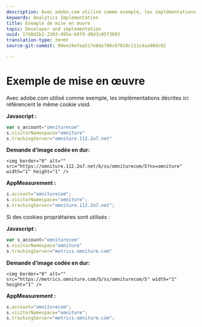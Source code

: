 ```yaml
---
description: Avec adobe.com utilisé comme exemple, les implémentations décrites ici référencent le même cookie visid.
keywords: Analytics Implementation
title: Exemple de mise en œuvre
topic: Developer and implementation
uuid: 17d8d2b2-2303-495a-b0f9-d8d3c05f3893
translation-type: tm+mt
source-git-commit: 99ee24efaa517e8da700c67818c111c4aa90dc02

---
```



# Exemple de mise en œuvre

Avec adobe.com utilisé comme exemple, les implémentations décrites ici référencent le même cookie visid.

**Javascript :**

```js
var s_account="omniturecom" 
s.visitorNamespace="omniture" 
s.trackingServer="omniture.112.2o7.net"
```

**Demande d’image codée en dur:**

```
<img border="0" alt="" src="https://omniture.112.2o7.net/b/ss/omniturecom/5?ns=omniture" width="1" height="1" /> 
```

**AppMeasurement :**

```js
s.account="omniturecom"; 
s.visitorNamespace="omniture"; 
s.trackingServer="omniture.112.2o7.net";
```

Si des cookies propriétaires sont utilisés :

**Javascript :**

```js
var s_account="omniturecom" 
s.visitorNamespace"omniture" 
s.trackingServer="metrics.omniture.com"
```

**Demande d’image codée en dur:**

```
<img border="0" alt="" src="https://metrics.omniture.com/b/ss/omniturecom/5" width="1" height="1" />
```

**AppMeasurement :**

```js
s.account="omniturecom"; 
s.visitorNamespace="omniture"; 
s.trackingServer="metrics.omniture.com";
```

